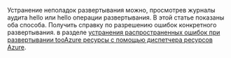 Устранение неполадок развертывания можно, просмотрев журналы аудита hello или hello операции развертывания. В этой статье показаны оба способа. Получить справку по разрешению ошибок конкретного развертывания. в разделе [устранения распространенных ошибок при развертывании tooAzure ресурсы с помощью диспетчера ресурсов Azure](../articles/azure-resource-manager/resource-manager-common-deployment-errors.md).

